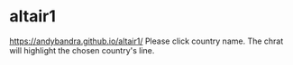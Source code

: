 # altair1
https://andybandra.github.io/altair1/
Please click country name. The chrat will highlight the chosen country's line.
